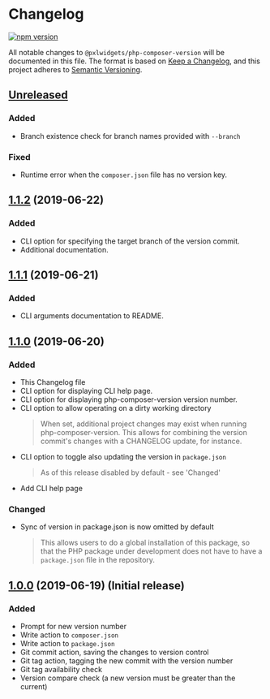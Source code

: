 
# Changelog
[![npm version](https://badge.fury.io/js/%40pxlwidgets%2Fphp-composer-version.svg)](https://badge.fury.io/js/%40pxlwidgets%2Fphp-composer-version)

All notable changes to `@pxlwidgets/php-composer-version` will be documented in this file. The format is based on [Keep a Changelog](https://keepachangelog.com/en/1.0.0/),
and this project adheres to [Semantic Versioning](https://semver.org/spec/v2.0.0.html).

## [Unreleased]

### Added
- Branch existence check for branch names provided with `--branch`

### Fixed
- Runtime error when the `composer.json` file has no version key.

## [1.1.2] (2019-06-22)
### Added
- CLI option for specifying the target branch of the version commit.
- Additional documentation.

## [1.1.1] (2019-06-21)

### Added
- CLI arguments documentation to README.

## [1.1.0] (2019-06-20)

### Added
- This Changelog file  
- CLI option for displaying CLI help page. 
- CLI option for displaying php-composer-version version number. 
- CLI option to allow operating on a dirty working directory
    > When set, additional project changes may exist when running php-composer-version.
    This allows for combining the version commit's changes with a CHANGELOG update, for instance.  
- CLI option to toggle also updating the version in `package.json`
    > As of this release disabled by default - see 'Changed'
- Add CLI help page

### Changed
- Sync of version in package.json is now omitted by default
    > This allows users to do a global installation of this package, so that the PHP package 
under development does not have to have a `package.json` file in the repository.

## [1.0.0] (2019-06-19) (Initial release)

### Added
- Prompt for new version number
- Write action to `composer.json`
- Write action to `package.json`
- Git commit action, saving the changes to version control
- Git tag action, tagging the new commit with the version number
- Git tag availability check
- Version compare check (a new version must be greater than the current)

[Unreleased]: https://github.com/PXLWidgets/php-composer-version/compare/v1.1.2...HEAD
[1.1.2]: https://github.com/PXLWidgets/php-composer-version/compare/v1.1.1...v1.1.2
[1.1.1]: https://github.com/PXLWidgets/php-composer-version/compare/v1.1.0...v1.1.1
[1.1.0]: https://github.com/PXLWidgets/php-composer-version/compare/v1.0.0...v1.1.0
[1.0.0]: https://github.com/PXLWidgets/php-composer-version/tree/v1.0.0
